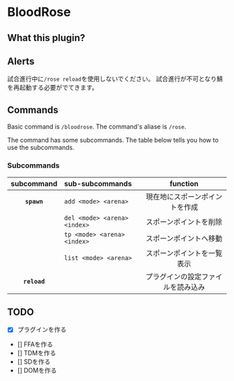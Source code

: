 # BloodRose

## What this plugin?

## Alerts
試合進行中に`/rose reload`を使用しないでください。
試合進行が不可となり鯖を再起動する必要がでてきます。

## Commands
Basic command is `/bloodrose`.
The command's aliase is `/rose`.

The command has some subcommands.
The table below tells you how to use the subcommands.

### Subcommands
| subcommand | sub-subcommands | function |
|:---:|:---|:---:|
|**`spawn`**|`add <mode> <arena>`|現在地にスポーンポイントを作成|
||`del <mode> <arena> <index>`|スポーンポイントを削除|
||`tp <mode> <arena> <index>`|スポーンポイントへ移動|
||`list <mode> <arena>`|スポーンポイントを一覧表示|
|**`reload`**||プラグインの設定ファイルを読み込み|

## TODO
- [x] プラグインを作る
- [] FFAを作る
- [] TDMを作る
- [] SDを作る
- [] DOMを作る
